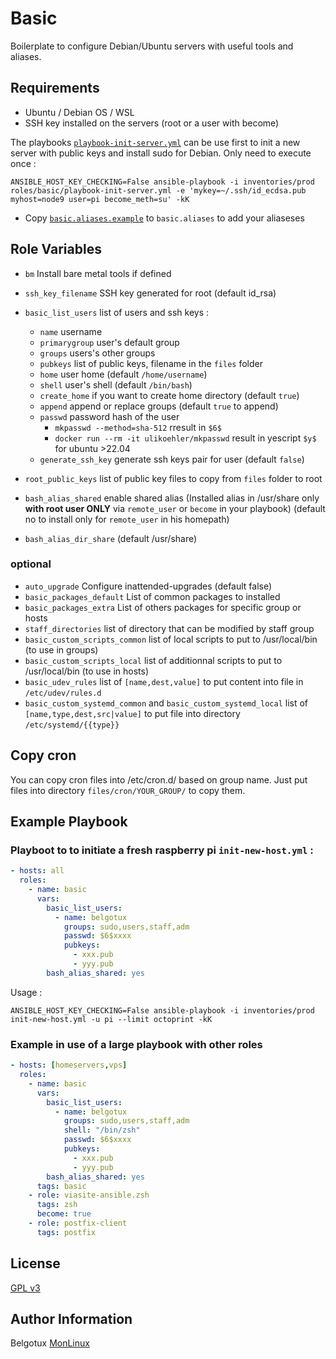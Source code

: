 Basic
=====

Boilerplate to configure Debian/Ubuntu servers with useful tools and aliases.

Requirements
------------

- Ubuntu / Debian OS / WSL
- SSH key installed on the servers (root or a user with become)

The playbooks [`playbook-init-server.yml`](playbook-init-server.yml) can be use first to init a new server with public keys and install sudo for Debian. Only need to execute once : 
```
ANSIBLE_HOST_KEY_CHECKING=False ansible-playbook -i inventories/prod roles/basic/playbook-init-server.yml -e 'mykey=~/.ssh/id_ecdsa.pub myhost=node9 user=pi become_meth=su' -kK
``` 

- Copy [`basic.aliases.example`](files/basic.aliases.example) to `basic.aliases` to add your aliaseses

Role Variables
--------------

- `bm` Install bare metal tools if defined
- `ssh_key_filename` SSH key generated for root (default id_rsa)

- `basic_list_users` list of users and ssh keys :
  - `name` username
  - `primarygroup` user's default group
  - `groups` users's other groups
  - `pubkeys` list of public keys, filename in the `files` folder 
  - `home` user home (default `/home/username`)
  - `shell` user's shell (default `/bin/bash`)
  - `create_home` if you want to create home directory (default `true`)
  - `append` append or replace groups (default `true` to append)
  - `passwd` password hash of the user 
    - `mkpasswd --method=sha-512` rresult in `$6$`
    - `docker run --rm -it ulikoehler/mkpasswd` result in yescript `$y$` for ubuntu >22.04
  - `generate_ssh_key` generate ssh keys pair for user (default `false`)
- `root_public_keys` list of public key files to copy from `files` folder to root

- `bash_alias_shared` enable shared alias (Installed alias in /usr/share only **with root user ONLY** via `remote_user` or `become` in your playbook) (default no to install only for `remote_user` in his homepath)
- `bash_alias_dir_share` (default /usr/share)

### optional
- `auto_upgrade` Configure inattended-upgrades (default false)
- `basic_packages_default` List of common packages to installed
- `basic_packages_extra` List of others packages for specific group or hosts
- `staff_directories` list of directory that can be modified by staff group
- `basic_custom_scripts_common` list of local scripts to put to /usr/local/bin (to use in groups)
- `basic_custom_scripts_local` list of additionnal scripts to put to /usr/local/bin (to use in hosts)
- `basic_udev_rules` list of `[name,dest,value]` to put content into file in `/etc/udev/rules.d`
- `basic_custom_systemd_common` and `basic_custom_systemd_local` list of `[name,type,dest,src|value]` to put file into directory `/etc/systemd/{{type}}`

Copy cron
---------
You can copy cron files into /etc/cron.d/ based on group name. Just put files into directory `files/cron/YOUR_GROUP/` to copy them.

Example Playbook
----------------

### Playboot to to initiate a fresh raspberry pi `init-new-host.yml` : 
```yml
- hosts: all
  roles:
    - name: basic
      vars: 
        basic_list_users:
          - name: belgotux
            groups: sudo,users,staff,adm
            passwd: $6$xxxx
            pubkeys:
              - xxx.pub
              - yyy.pub
        bash_alias_shared: yes
```
Usage : 
```
ANSIBLE_HOST_KEY_CHECKING=False ansible-playbook -i inventories/prod init-new-host.yml -u pi --limit octoprint -kK
```


### Example in use of a large playbook with other roles
```yml
- hosts: [homeservers,vps]
  roles:
    - name: basic
      vars: 
        basic_list_users:
          - name: belgotux
            groups: sudo,users,staff,adm
            shell: "/bin/zsh"
            passwd: $6$xxxx
            pubkeys:
              - xxx.pub
              - yyy.pub
        bash_alias_shared: yes
      tags: basic
    - role: viasite-ansible.zsh
      tags: zsh
      become: true
    - role: postfix-client
      tags: postfix
```

License
-------

[GPL v3](https://www.gnu.org/licenses/gpl-3.0.en.html)

Author Information
------------------

Belgotux
[MonLinux](https://www.monlinux.net)
